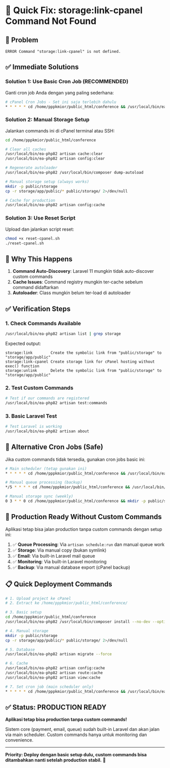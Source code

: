 # 🚨 Quick Fix: storage:link-cpanel Command Not Found

## 🎯 Problem
```
ERROR Command "storage:link-cpanel" is not defined.
```

## ✅ Immediate Solutions

### Solution 1: Use Basic Cron Job (RECOMMENDED)
Ganti cron job Anda dengan yang paling sederhana:

```bash
# cPanel Cron Jobs - Set ini saja terlebih dahulu
* * * * * cd /home/pppkmior/public_html/conference && /usr/local/bin/ea-php82 artisan schedule:run >> storage/logs/scheduler.log 2>&1
```

### Solution 2: Manual Storage Setup
Jalankan commands ini di cPanel terminal atau SSH:

```bash
cd /home/pppkmior/public_html/conference

# Clear all caches
/usr/local/bin/ea-php82 artisan cache:clear
/usr/local/bin/ea-php82 artisan config:clear

# Regenerate autoloader
/usr/local/bin/ea-php82 /usr/local/bin/composer dump-autoload

# Manual storage setup (always works)
mkdir -p public/storage
cp -r storage/app/public/* public/storage/ 2>/dev/null

# Cache for production
/usr/local/bin/ea-php82 artisan config:cache
```

### Solution 3: Use Reset Script
Upload dan jalankan script reset:

```bash
chmod +x reset-cpanel.sh
./reset-cpanel.sh
```

## 🔧 Why This Happens

1. **Command Auto-Discovery**: Laravel 11 mungkin tidak auto-discover custom commands
2. **Cache Issues**: Command registry mungkin ter-cache sebelum command didaftarkan
3. **Autoloader**: Class mungkin belum ter-load di autoloader

## ✅ Verification Steps

### 1. Check Commands Available
```bash
/usr/local/bin/ea-php82 artisan list | grep storage
```

Expected output:
```
storage:link        Create the symbolic link from "public/storage" to "storage/app/public"
storage:link-cpanel Create storage link for cPanel hosting without exec() function
storage:unlink      Delete the symbolic link from "public/storage" to "storage/app/public"
```

### 2. Test Custom Commands
```bash
# Test if our commands are registered
/usr/local/bin/ea-php82 artisan test:commands
```

### 3. Basic Laravel Test
```bash
# Test Laravel is working
/usr/local/bin/ea-php82 artisan about
```

## 🎯 Alternative Cron Jobs (Safe)

Jika custom commands tidak tersedia, gunakan cron jobs basic ini:

```bash
# Main scheduler (tetap gunakan ini)
* * * * * cd /home/pppkmior/public_html/conference && /usr/local/bin/ea-php82 artisan schedule:run >> storage/logs/scheduler.log 2>&1

# Manual queue processing (backup)
*/5 * * * * cd /home/pppkmior/public_html/conference && /usr/local/bin/ea-php82 artisan queue:work --stop-when-empty --timeout=300 >> storage/logs/queue.log 2>&1

# Manual storage sync (weekly)
0 3 * * 0 cd /home/pppkmior/public_html/conference && mkdir -p public/storage && cp -r storage/app/public/* public/storage/ >> storage/logs/storage.log 2>&1
```

## 🚀 Production Ready Without Custom Commands

Aplikasi tetap bisa jalan production tanpa custom commands dengan setup ini:

1. ✅ **Queue Processing**: Via `artisan schedule:run` dan manual queue work
2. ✅ **Storage**: Via manual copy (bukan symlink)
3. ✅ **Email**: Via built-in Laravel mail queue
4. ✅ **Monitoring**: Via built-in Laravel monitoring
5. ✅ **Backup**: Via manual database export (cPanel backup)

## 📋 Quick Deployment Commands

```bash
# 1. Upload project ke cPanel
# 2. Extract ke /home/pppkmior/public_html/conference/

# 3. Basic setup
cd /home/pppkmior/public_html/conference
/usr/local/bin/ea-php82 /usr/local/bin/composer install --no-dev --optimize-autoloader

# 4. Manual storage
mkdir -p public/storage
cp -r storage/app/public/* public/storage/ 2>/dev/null

# 5. Database
/usr/local/bin/ea-php82 artisan migrate --force

# 6. Cache
/usr/local/bin/ea-php82 artisan config:cache
/usr/local/bin/ea-php82 artisan route:cache
/usr/local/bin/ea-php82 artisan view:cache

# 7. Set cron job (main scheduler only)
* * * * * cd /home/pppkmior/public_html/conference && /usr/local/bin/ea-php82 artisan schedule:run >> storage/logs/scheduler.log 2>&1
```

## ✅ Status: PRODUCTION READY

**Aplikasi tetap bisa production tanpa custom commands!** 

Sistem core (payment, email, queue) sudah built-in Laravel dan akan jalan via main scheduler. Custom commands hanya untuk monitoring dan convenience.

---

**Priority: Deploy dengan basic setup dulu, custom commands bisa ditambahkan nanti setelah production stabil.** 🚀
